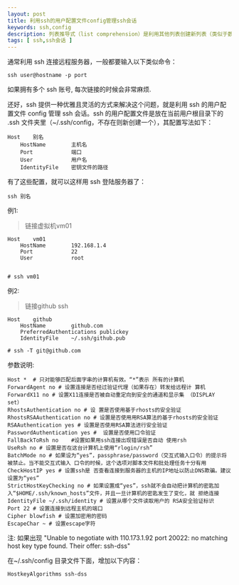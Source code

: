 ```yaml
---
layout: post
title: 利用ssh的用户配置文件config管理ssh会话
keywords: ssh,config
description: 列表推导式（list comprehension）是利用其他列表创建新列表（类似于数学中的集合推导式）的一种方法。其工作方式类似于for循环.
tags: [ ssh,ssh会话 ]
---
```


通常利用 ssh 连接远程服务器，一般都要输入以下类似命令：

    ssh user@hostname -p port

如果拥有多个 ssh 账号, 每次链接的时候会非常麻烦.

还好，ssh 提供一种优雅且灵活的方式来解决这个问题，就是利用 ssh 的用户配置文件 config 管理 ssh 会话。ssh 的用户配置文件是放在当前用户根目录下的 .ssh 文件夹里（~/.ssh/config，不存在则新创建一个），其配置写法如下：

    Host    别名
        HostName        主机名
        Port            端口
        User            用户名
        IdentityFile    密钥文件的路径

有了这些配置，就可以这样用 ssh 登陆服务器了：

    ssh 别名

例1:

> 链接虚拟机vm01

    Host    vm01                                                                                                               
        HostName        192.168.1.4
        Port            22
        User            root


    # ssh vm01

例2:

> 链接github ssh

    Host    github
        HostName        github.com
        PreferredAuthentications publickey
        IdentityFile    ~/.ssh/github.pub

    # ssh -T git@github.com

参数说明:

    Host *  # 只对能够匹配后面字串的计算机有效。“*”表示 所有的计算机
    ForwardAgent no # 设置连接是否经过验证代理（如果存在）转发给远程计 算机
    ForwardX11 no # 设置X11连接是否被自动重定向到安全的通道和显示集 （DISPLAY set）
    RhostsAuthentication no # 设 置是否使用基于rhosts的安全验证
    RhostsRSAAuthentication no # 设置是否使用用RSA算法的基于rhosts的安全验证
    RSAAuthentication yes # 设置是否使用RSA算法进行安全验证
    PasswordAuthentication yes #  设置是否使用口令验证
    FallBackToRsh no    #设置如果用ssh连接出现错误是否自动 使用rsh
    UseRsh no # 设置是否在这台计算机上使用“rlogin/rsh”
    BatchMode no # 如果设为“yes”，passphrase/password（交互式输入口令）的提示将被禁止。当不能交互式输入 口令的时候，这个选项对脚本文件和批处理任务十分有用
    CheckHostIP yes # 设置ssh是 否查看连接到服务器的主机的IP地址以防止DNS欺骗。建议设置为“yes”
    StrictHostKeyChecking no # 如果设置成“yes”，ssh就不会自动把计算机的密匙加入“$HOME/.ssh/known_hosts”文件，并且一旦计算机的密匙发生了变化，就 拒绝连接
    IdentityFile ~/.ssh/identity # 设置从哪个文件读取用户的 RSA安全验证标识
    Port 22 # 设置连接到远程主机的端口
    Cipher blowfish # 设置加密用的密码
    EscapeChar ~ # 设置escape字符


注:
如果出现 "Unable to negotiate with 110.173.1.92 port 20022: no matching host key type found. Their offer: ssh-dss"

在~/.ssh/config 目录文件下面，增加以下内容：
    
    HostkeyAlgorithms ssh-dss
